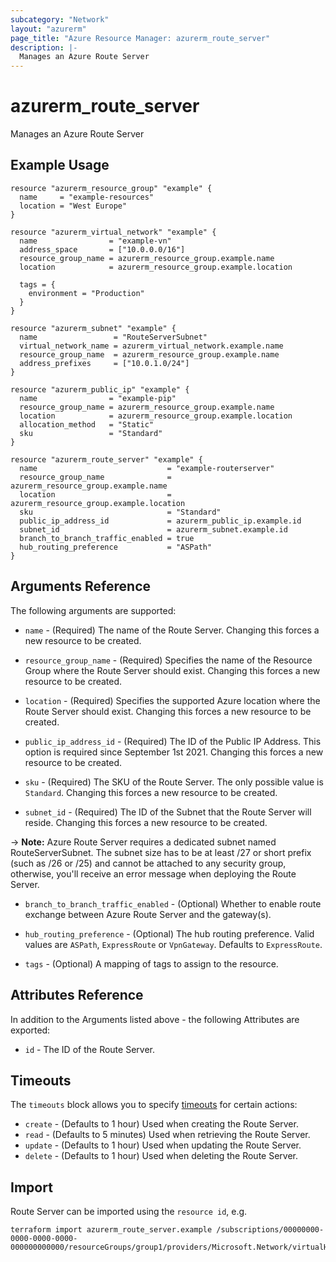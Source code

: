 ```yaml
---
subcategory: "Network"
layout: "azurerm"
page_title: "Azure Resource Manager: azurerm_route_server"
description: |-
  Manages an Azure Route Server 
---
```


# azurerm_route_server

Manages an Azure Route Server

## Example Usage

```hcl
resource "azurerm_resource_group" "example" {
  name     = "example-resources"
  location = "West Europe"
}

resource "azurerm_virtual_network" "example" {
  name                = "example-vn"
  address_space       = ["10.0.0.0/16"]
  resource_group_name = azurerm_resource_group.example.name
  location            = azurerm_resource_group.example.location

  tags = {
    environment = "Production"
  }
}

resource "azurerm_subnet" "example" {
  name                 = "RouteServerSubnet"
  virtual_network_name = azurerm_virtual_network.example.name
  resource_group_name  = azurerm_resource_group.example.name
  address_prefixes     = ["10.0.1.0/24"]
}

resource "azurerm_public_ip" "example" {
  name                = "example-pip"
  resource_group_name = azurerm_resource_group.example.name
  location            = azurerm_resource_group.example.location
  allocation_method   = "Static"
  sku                 = "Standard"
}

resource "azurerm_route_server" "example" {
  name                             = "example-routerserver"
  resource_group_name              = azurerm_resource_group.example.name
  location                         = azurerm_resource_group.example.location
  sku                              = "Standard"
  public_ip_address_id             = azurerm_public_ip.example.id
  subnet_id                        = azurerm_subnet.example.id
  branch_to_branch_traffic_enabled = true
  hub_routing_preference           = "ASPath"
}
```

## Arguments Reference

The following arguments are supported:

* `name` - (Required) The name of the Route Server. Changing this forces a new resource to be created.

* `resource_group_name` - (Required) Specifies the name of the Resource Group where the Route Server should exist. Changing this forces a new resource to be created.

* `location` - (Required) Specifies the supported Azure location where the Route Server should exist. Changing this forces a new resource to be created.

* `public_ip_address_id` - (Required) The ID of the Public IP Address. This option is required since September 1st 2021. Changing this forces a new resource to be created.

* `sku` - (Required) The SKU of the Route Server. The only possible value is `Standard`. Changing this forces a new resource to be created.

* `subnet_id` - (Required) The ID of the Subnet that the Route Server will reside. Changing this forces a new resource to be created.

-> **Note:** Azure Route Server requires a dedicated subnet named RouteServerSubnet. The subnet size has to be at least /27 or short prefix (such as /26 or /25) and cannot be attached to any security group, otherwise, you'll receive an error message when deploying the Route Server.

* `branch_to_branch_traffic_enabled` - (Optional) Whether to enable route exchange between Azure Route Server and the gateway(s).

* `hub_routing_preference` - (Optional) The hub routing preference. Valid values are `ASPath`, `ExpressRoute` or `VpnGateway`. Defaults to `ExpressRoute`.

* `tags` - (Optional) A mapping of tags to assign to the resource.

## Attributes Reference

In addition to the Arguments listed above - the following Attributes are exported:

* `id` - The ID of the Route Server.

## Timeouts

The `timeouts` block allows you to specify [timeouts](https://www.terraform.io/language/resources/syntax#operation-timeouts) for certain actions:

* `create` - (Defaults to 1 hour) Used when creating the Route Server.
* `read` - (Defaults to 5 minutes) Used when retrieving the Route Server.
* `update` - (Defaults to 1 hour) Used when updating the Route Server.
* `delete` - (Defaults to 1 hour) Used when deleting the Route Server.

## Import

Route Server can be imported using the `resource id`, e.g.

```shell
terraform import azurerm_route_server.example /subscriptions/00000000-0000-0000-0000-000000000000/resourceGroups/group1/providers/Microsoft.Network/virtualHubs/routeServer1
```
